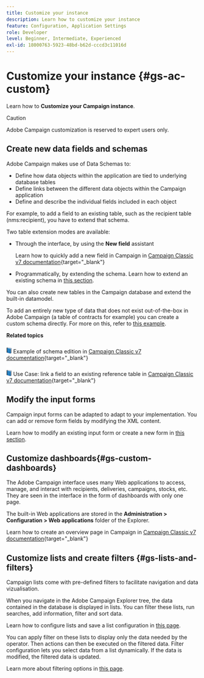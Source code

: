 ```yaml
---
title: Customize your instance
description: Learn how to customize your instance
feature: Configuration, Application Settings
role: Developer
level: Beginner, Intermediate, Experienced
exl-id: 18000763-5923-48bd-b62d-cccd3c11016d
---
```

# Customize your instance {#gs-ac-custom}

Learn how to **Customize your Campaign instance**.

>[!CAUTION]
>
>Adobe Campaign customization is reserved to expert users only. 

## Create new data fields and schemas

Adobe Campaign makes use of Data Schemas to:

* Define how data objects within the application are tied to underlying database tables
* Define links between the different data objects within the Campaign application
* Define and describe the individual fields included in each object

For example, to add a field to an existing table, such as the recipient table (nms:recipient), you have to extend that schema. 

Two table extension modes are available:

* Through the interface, by using the **New field** assistant

    Learn how to quickly add a new field in Campaign in [Campaign Classic v7 documentation](https://experienceleague.adobe.com/docs/campaign-classic/using/configuring-campaign-classic/editing-schemas/new-field-wizard.html#configuring-campaign-classic){target="_blank"}

* Programmatically, by extending the schema. Learn how to extend an existing schema in [this section](../dev/extend-schema.md).

You can also create new tables in the Campaign database and extend the built-in datamodel.

To add an entirely new type of data that does not exist out-of-the-box in Adobe Campaign (a table of contracts for example) you can create a custom schema directly. For more on this, refer to [this example](../dev/create-schema.md#example--creating-a-contract-table).

**Related topics**

![](../assets/do-not-localize/book.png) Example of schema edition in [Campaign Classic v7 documentation](https://experienceleague.adobe.com/docs/campaign-classic/using/configuring-campaign-classic/editing-schemas/examples-of-schemas-edition.html#configuring-campaign-classic){target="_blank"}

![](../assets/do-not-localize/book.png) Use Case: link a field to an existing reference table in [Campaign Classic v7 documentation](https://experienceleague.adobe.com/docs/campaign-classic/using/configuring-campaign-classic/editing-schemas/examples-of-schemas-edition.html#uc-link){target="_blank"}


## Modify the input forms

Campaign input forms can be adapted to adapt to your implementation. You can add or remove form fields by modifying the XML content.

Learn how to modify an existing input form or create a new form in [this section](../dev/forms.md).

## Customize dashboards{#gs-custom-dashboards}

The Adobe Campaign interface uses many Web applications to access, manage, and interact with recipients, deliveries, campaigns, stocks, etc. They are seen in the interface in the form of dashboards with only one page.

The built-in Web applications are stored in the **Administration > Configuration > Web applications** folder of the Explorer.

Learn how to create an overview page in Campaign in [Campaign Classic v7 documentation](https://experienceleague.adobe.com/docs/campaign-classic/using/designing-content/web-applications/use-cases--creating-overviews.html#creating-a-single-page-web-application){target="_blank"}


## Customize lists and create filters {#gs-lists-and-filters}

Campaign lists come with pre-defined filters to facilitate navigation and data vizualisation. 

When you navigate in the Adobe Campaign Explorer tree, the data contained in the database is displayed in lists. You can filter these lists, run searches, add information, filter and sort data.

Learn how to configure lists and save a list configuration in [this page](../start/campaign-ui.md).

You can apply filter on these lists to display only the data needed by the operator. Then actions can then be executed on the filtered data. Filter configuration lets you select data from a list dynamically. If the data is modified, the filtered data is updated.

Learn more about filtering options in [this page](../audiences/create-filters.md).

